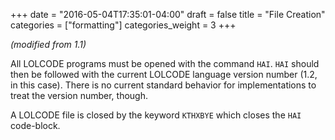 +++
date = "2016-05-04T17:35:01-04:00"
draft = false
title = "File Creation"
categories = ["formatting"]
categories_weight = 3
+++

_(modified from 1.1)_

All LOLCODE programs must be opened with the command `HAI`. `HAI` should then be followed with the current LOLCODE language version number (1.2, in this case). There is no current standard behavior for implementations to treat the version number, though.

A LOLCODE file is closed by the keyword `KTHXBYE` which closes the `HAI` code-block.